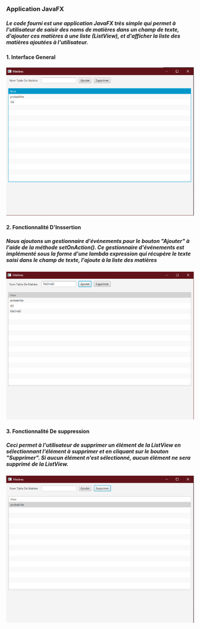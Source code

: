 <h3>Application JavaFX</h3>
<h5>Le code fourni est une application JavaFX très simple qui permet à l'utilisateur de saisir des noms de matières dans un champ de texte, d'ajouter ces matières à une liste (ListView), et d'afficher la liste des matières ajoutées à l'utilisateur.</h5>
<h4>1. Interface General</h4>
<img src="capture/1.png">
<h4>2. Fonctionnalité D'Inssertion</h4>
<h5>Nous ajoutons un gestionnaire d'événements pour le bouton "Ajouter" à l'aide de la méthode setOnAction(). Ce gestionnaire d'événements est implémenté sous la forme d'une lambda expression qui récupère le texte saisi dans le champ de texte, l'ajoute à la liste des matières</h5>
<img src="capture/2.png">
<h4>3. Fonctionnalité De suppression</h4>
<h5>Ceci permet à l'utilisateur de supprimer un élément de la ListView en sélectionnant l'élément à supprimer et en cliquant sur le bouton "Supprimer". Si aucun élément n'est sélectionné, aucun élément ne sera supprimé de la ListView.</h5>
<img src="capture/3.png">